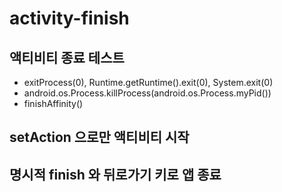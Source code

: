 # activity-finish

## 액티비티 종료 테스트
- exitProcess(0), Runtime.getRuntime().exit(0), System.exit(0)
- android.os.Process.killProcess(android.os.Process.myPid())
- finishAffinity()

## setAction 으로만 액티비티 시작
## 명시적 finish 와 뒤로가기 키로 앱 종료
